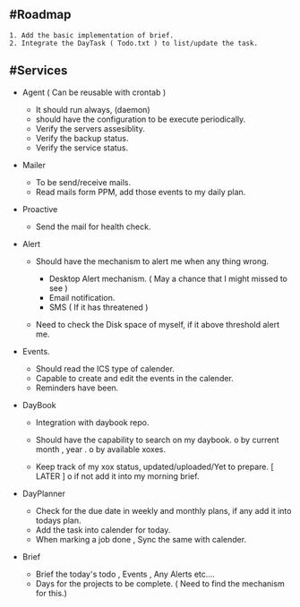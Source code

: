 #Roadmap
-------
    1. Add the basic implementation of brief.
    2. Integrate the DayTask ( Todo.txt ) to list/update the task.

#Services
--------

* Agent  ( Can be reusable with crontab )
  - It should run always, (daemon)
  - should have the configuration to be execute periodically.
  - Verify the servers assesiblity.
  - Verify the backup status.
  - Verify the service status.

* Mailer
  - To be send/receive mails.
  - Read mails form PPM, add those events to my daily plan.

* Proactive
  - Send the mail for health check.

* Alert
  - Should have the mechanism to alert me when any thing wrong.
      - Desktop Alert mechanism. ( May a chance that I might missed to see )
      - Email notification.
      - SMS ( If it has threatened )

  - Need to check the Disk space of myself, if it above threshold alert me.

* Events.
  - Should read the ICS type of calender.
  - Capable to create and edit the events in the calender.
  - Reminders have been.

* DayBook
  - Integration with daybook repo.
  - Should have the capability to search on my daybook.
    o by current month , year .
    o by available xoxes.

  - Keep track of my xox status, updated/uploaded/Yet to prepare. [ LATER ]
    o if not add it into my morning brief.

* DayPlanner
  - Check for the due date in weekly and monthly plans, if any add it into todays plan.
  - Add the task into calender for today.
  - When marking a job done , Sync the same with calender.

* Brief
  - Brief the today's todo , Events , Any Alerts etc....
  - Days for the projects to be complete. ( Need to find the mechanism for this.)
